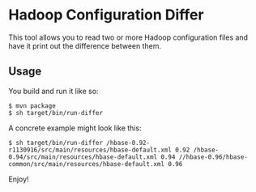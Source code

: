 Hadoop Configuration Differ
===========================

This tool allows you to read two or more Hadoop configuration files and have it print out the difference between them.

Usage
-----

You build and run it like so:

    $ mvn package
    $ sh target/bin/run-differ

A concrete example might look like this:

    $ sh target/bin/run-differ /hbase-0.92-r1130916/src/main/resources/hbase-default.xml 0.92 /hbase-0.94/src/main/resources/hbase-default.xml 0.94 //hbase-0.96/hbase-common/src/main/resources/hbase-default.xml 0.96

Enjoy!